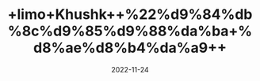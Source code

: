 ---
title: '+limo+Khushk++%22%d9%84%db%8c%d9%85%d9%88%da%ba+%d8%ae%d8%b4%da%a9++'
date: '2022-11-24' 
metatag: '' 
inventory: '0' 
draft: false 
# meta description 
shortDescripton: 'Dried+Lemon%22++Its+use+is+extremely+good+to+cleanse+the+liver+and+flush+out+the+toxins+from+the+body.+Dried+lemon+tea+can+help+you+digest+food+and+to+some+extent+helps+weight'
description: 'Herbs+%d8%ac%da%91%db%8c+%d8%a8%d9%88%d9%b9%db%8c'
longdescription: ''
tags: ''
brand: 'Top2'
subCategory: ''
unit: '50 gm-Pk'
sellCount: '0'
featured: False
# product Price
price: '50.0'
# Product Short Description
shortDescription: 'Dried+Lemon%22++Its+use+is+extremely+good+to+cleanse+the+liver+and+flush+out+the+toxins+from+the+body.+Dried+lemon+tea+can+help+you+digest+food+and+to+some+extent+helps+weight'
productID: '62A49A0B-9F2A-ED11-9968-005056B3A416'
type: 'products'
category: 'Herbs+%d8%ac%da%91%db%8c+%d8%a8%d9%88%d9%b9%db%8c' 
thumnailproduct: 'https://eraconnect.blob.core.windows.net/product-images/aminsaddiquidawakhana/55b701e1-de93-4629-9b39-e94ca940ce7d.webp' 
images:
  - image: 'https://eraconnect.blob.core.windows.net/product-images/aminsaddiquidawakhana/55b701e1-de93-4629-9b39-e94ca940ce7d.webp'  
Variants:
---